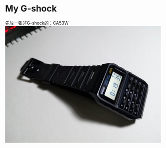 # My G-shock

先放一张非G-shock的：CA53W  
<img src ="https://github.com/CUjamin/mygshock/blob/master/picture/ca53w/CA53W.jpg" width="600" alt="首页">

